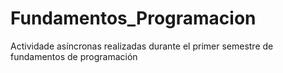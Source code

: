 # Fundamentos_Programacion
Actividade asíncronas realizadas durante el primer semestre de fundamentos de programación
